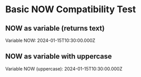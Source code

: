 # Basic NOW Compatibility Test

## NOW as variable (returns text)
Variable NOW: 2024-01-15T10:30:00.000Z

## NOW as variable with uppercase
Variable NOW (uppercase): 2024-01-15T10:30:00.000Z